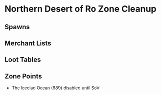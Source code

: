# Northern Desert of Ro Zone Cleanup

## Spawns

## Merchant Lists

## Loot Tables

## Zone Points
 * The Iceclad Ocean (689) disabled until SoV
